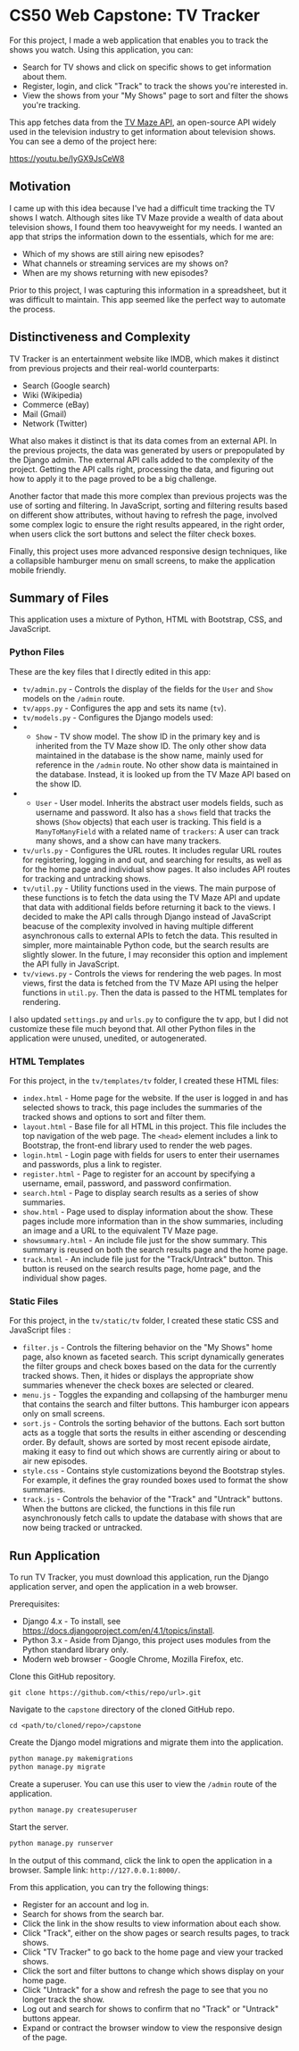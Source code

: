 # CS50 Web Capstone: TV Tracker
For this project, I made a web application that enables you to track the shows you watch. Using this application, you can:
 
* Search for TV shows and click on specific shows to get information about them.
* Register, login, and click "Track" to track the shows you're interested in.
* View the shows from your "My Shows" page to sort and filter the shows you're tracking.

This app fetches data from the [TV Maze API](https://www.tvmaze.com/api), an open-source API widely used in the television industry to get information about television shows. You can see a demo of the project here:

https://youtu.be/IyGX9JsCeW8

## Motivation
I came up with this idea because I've had a difficult time tracking the TV shows I watch. Although sites like TV Maze provide a wealth of data about television shows, I found them too heavyweight for my needs. I wanted an app that strips the information down to the essentials, which for me are:

* Which of my shows are still airing new episodes?
* What channels or streaming services are my shows on?
* When are my shows returning with new episodes?

Prior to this project, I was capturing this information in a spreadsheet, but it was difficult to maintain. This app seemed like the perfect way to automate the process.

## Distinctiveness and Complexity
TV Tracker is an entertainment website like IMDB, which makes it distinct from previous projects and their real-world counterparts:

* Search (Google search)
* Wiki (Wikipedia)
* Commerce (eBay)
* Mail (Gmail)
* Network (Twitter)

What also makes it distinct is that its data comes from an external API. In the previous projects, the data was generated by users or prepopulated by the Django admin. The external API calls added to the complexity of the project. Getting the API calls right, processing the data, and figuring out how to apply it to the page proved to be a big challenge.

Another factor that made this more complex than previous projects was the use of sorting and filtering. In JavaScript, sorting and filtering results based on different show attributes, without having to refresh the page, involved some complex logic to ensure the right results appeared, in the right order, when users click the sort buttons and select the filter check boxes.

Finally, this project uses more advanced responsive design techniques, like a collapsible hamburger menu on small screens, to make the application mobile friendly.

## Summary of Files
This application uses a mixture of Python, HTML with Bootstrap, CSS, and JavaScript.

### Python Files
These are the key files that I directly edited in this app:

* `tv/admin.py` - Controls the display of the fields for the `User` and `Show` models on the `/admin` route.
* `tv/apps.py` - Configures the app and sets its name (`tv`).
* `tv/models.py` - Configures the Django models used:
* * `Show` - TV show model. The show ID in the primary key and is inherited from the TV Maze show ID. The only other show data maintained in the database is the show name, mainly used for reference in the `/admin` route. No other show data is maintained in the database. Instead, it is looked up from the TV Maze API based on the show ID.
* * `User` - User model. Inherits the abstract user models fields, such as username and password. It also has a `shows` field that tracks the shows (`Show` objects) that each user is tracking. This field is a `ManyToManyField` with a related name of `trackers`: A user can track many shows, and a show can have many trackers.
* `tv/urls.py` - Configures the URL routes. It includes regular URL routes for registering, logging in and out, and searching for results, as well as for the home page and individual show pages. It also includes API routes for tracking and untracking shows.
* `tv/util.py` - Utility functions used in the views. The main purpose of these functions is to fetch the data using the TV Maze API and update that data with additional fields before returning it back to the views. I decided to make the API calls through Django instead of JavaScript beacuse of the complexity involved in having multiple different asynchronous calls to external APIs to fetch the data. This resulted in simpler, more maintainable Python code, but the search results are slightly slower. In the future, I may reconsider this option and implement the API fully in JavaScript.
* `tv/views.py` - Controls the views for rendering the web pages. In most views, first the data is fetched from the TV Maze API using the helper functions in `util.py`. Then the data is passed to the HTML templates for rendering.

I also updated `settings.py` and `urls.py` to configure the tv app, but I did not customize these file much beyond that. All other Python files in the application were unused, unedited, or autogenerated.

### HTML Templates
For this project, in the `tv/templates/tv` folder, I created these HTML files:
* `index.html` - Home page for the website. If the user is logged in and has selected shows to track, this page includes the summaries of the tracked shows and options to sort and filter them.
* `layout.html` - Base file for all HTML in this project. This file includes the top navigation of the web page. The `<head>` element includes a link to Bootstrap, the front-end library used to render the web pages. 
* `login.html` - Login page with fields for users to enter their usernames and passwords, plus a link to register. 
* `register.html` - Page to register for an account by specifying a username, email, password, and password confirmation.
* `search.html` - Page to display search results as a series of show summaries.
* `show.html` - Page used to display information about the show. These pages include more information than in the show summaries, including an image and a URL to the equivalent TV Maze page.
* `showsummary.html` - An include file just for the show summary. This summary is reused on both the search results page and the home page. 
* `track.html` - An include file just for the "Track/Untrack" button. This button is reused on the search results page, home page, and the individual show pages.

### Static Files
For this project, in the `tv/static/tv` folder, I created these static CSS and JavaScript files :
* `filter.js` - Controls the filtering behavior on the "My Shows" home page, also known as faceted search. This script dynamically generates the filter groups and check boxes based on the data for the currently tracked shows. Then, it hides or displays the appropriate show summaries whenever the check boxes are selected or cleared.
* `menu.js` - Toggles the expanding and collapsing of the hamburger menu that contains the search and filter buttons. This hamburger icon appears only on small screens.
* `sort.js` - Controls the sorting behavior of the buttons. Each sort button acts as a toggle that sorts the results in either ascending or descending order. By default, shows are sorted by most recent episode airdate, making it easy to find out which shows are currently airing or about to air new episodes.
* `style.css` - Contains style customizations beyond the Bootstrap styles. For example, it defines the gray rounded boxes used to format the show summaries.
* `track.js` - Controls the behavior of the "Track" and "Untrack" buttons. When the buttons are clicked, the functions in this file run asynchronously fetch calls to update the database with shows that are now being tracked or untracked.

## Run Application
To run TV Tracker, you must download this application, run the Django application server, and open the application in a web browser.

Prerequisites:
* Django 4.x - To install, see https://docs.djangoproject.com/en/4.1/topics/install.
* Python 3.x - Aside from Django, this project uses modules from the Python standard library only.
* Modern web browser - Google Chrome, Mozilla Firefox, etc.

Clone this GitHub repository. 

```
git clone https://github.com/<this/repo/url>.git
```
Navigate to the `capstone` directory of the cloned GitHub repo.
```
cd <path/to/cloned/repo>/capstone
```
Create the Django model migrations and migrate them into the application.
```Python
python manage.py makemigrations
python manage.py migrate
```
Create a superuser. You can use this user to view the `/admin` route of the application.
```Python
python manage.py createsuperuser
```
Start the server.
```Python
python manage.py runserver
```
In the output of this command, click the link to open the application in a browser. Sample link: `http://127.0.0.1:8000/`.

From this application, you can try the following things:
* Register for an account and log in.
* Search for shows from the search bar.
* Click the link in the show results to view information about each show.
* Click "Track", either on the show pages or search results pages, to track shows.
* Click "TV Tracker" to go back to the home page and view your tracked shows.
* Click the sort and filter buttons to change which shows display on your home page.
* Click "Untrack" for a show and refresh the page to see that you no longer track the show.
* Log out and search for shows to confirm that no "Track" or "Untrack" buttons appear.
* Expand or contract the browser window to view the responsive design of the page.